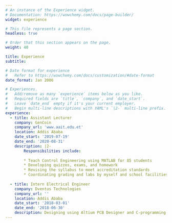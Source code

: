 ```yaml
---
# An instance of the Experience widget.
# Documentation: https://wowchemy.com/docs/page-builder/
widget: experience

# This file represents a page section.
headless: true

# Order that this section appears on the page.
weight: 40

title: Experience
subtitle:

# Date format for experience
#   Refer to https://wowchemy.com/docs/customization/#date-format
date_format: Jan 2006

# Experiences.
#   Add/remove as many `experience` items below as you like.
#   Required fields are `title`, `company`, and `date_start`.
#   Leave `date_end` empty if it's your current employer.
#   Begin multi-line descriptions with YAML's `|2-` multi-line prefix.
experience:
  - title: Assistant Lecturer
    company: GenCoin
    company_url: 'www.aait.edu.et'
    location: Addis Ababa
    date_start: '2019-07-19'
    date_end: '2020-08-31'
    description: |2-
        Responsibilities include:
        
        * Teach Control Engineering using MATLAB for 85 students
        * Developing quizzes, exams, and homework
        * Revising the syllabus to meet accreditation standards
        * Coordinating grading and labs by myself and school facilities.
        
  - title: Intern Electrical Engineer
    company: Dventus Technologies
    company_url: ''
    location: Addis Ababa
    date_start: '2018-03-01'
    date_end: '2018-06-30'
    description: Designing using Altium PCB Designer and C-programming language, simulating using MATLAB and hardware testing of smart watermeter.
---
```

